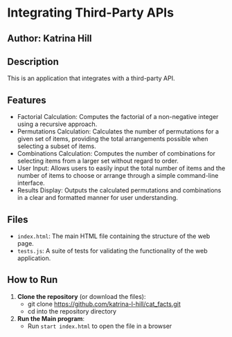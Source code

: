 # Integrating Third-Party APIs

## Author: Katrina Hill

## Description
This is an application that integrates with a third-party API.

## Features
- Factorial Calculation: Computes the factorial of a non-negative integer using a recursive approach.
- Permutations Calculation: Calculates the number of permutations for a given set of items, providing the total arrangements possible when selecting a subset of items.
- Combinations Calculation: Computes the number of combinations for selecting items from a larger set without regard to order.
- User Input: Allows users to easily input the total number of items and the number of items to choose or arrange through a simple command-line interface.
- Results Display: Outputs the calculated permutations and combinations in a clear and formatted manner for user understanding.

## Files
- `index.html`: The main HTML file containing the structure of the web page.
- `tests.js`: A suite of tests for validating the functionality of the web application.

## How to Run
1. **Clone the repository** (or download the files):
   - git clone https://github.com/katrina-l-hill/cat_facts.git
   - cd into the repository directory
2. **Run the Main program**:
   - Run `start index.html` to open the file in a browser
